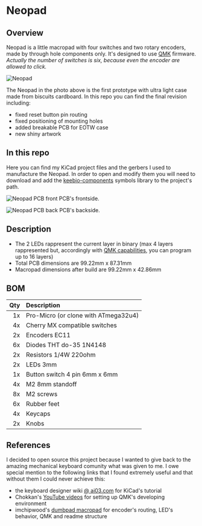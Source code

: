 # Neopad

## Overview

Neopad is a little macropad with four switches and two rotary encoders, made by through hole components only. It's designed to use [QMK](https://qmk.fm/) firmware.
_Actually the number of switches is six, because even the encoder are allowed to click._

![Neopad](https://i.imgur.com/TgOkj2Fh.jpg "Neopad first proto")

The Neopad in the photo above is the first prototype with ultra light case made from biscuits cardboard. In this repo you can find the final revision including:

+ fixed reset button pin routing
+ fixed positioning of mounting holes
+ added breakable PCB for EOTW case
+ new shiny artwork


## In this repo

Here you can find my KiCad project files and the gerbers I used to manufacture the Neopad.
In order to open and modify them you will need to download and add the [keebio-components](https://github.com/keebio/keebio-components.git) symbols library to the project's path.

![Neopad PCB front](https://i.imgur.com/rHWmGkmh.png "Neopad PCB front")
PCB's frontside.

![Neopad PCB back](https://i.imgur.com/kSEu7okh.png "Neopad PCB back")
PCB's backside.


## Description

+ The 2 LEDs rappresent the current layer in binary (max 4 layers rappresented but, accordingly with [QMK capabilities](https://beta.docs.qmk.fm/using-qmk/software-features/feature_layers), you can program up to 16 layers)
+ Total PCB dimensions are 99.22mm x 87.31mm
+ Macropad dimensions after build are 99.22mm x 42.86mm


## BOM

|Qty    |Description                            |
|------:|:--------------------------------------|
|1x 	|Pro-Micro (or clone with ATmega32u4)   |
|4x 	|Cherry MX compatible switches          |
|2x 	|Encoders EC11                          |
|6x     |Diodes THT do-35 1N4148                |
|2x 	|Resistors 1/4W 220ohm         	        |
|2x 	|LEDs 3mm                      	        |
|1x 	|Button switch 4 pin 6mm x 6mm	        |
|4x 	|M2 8mm standoff               	        |
|8x 	|M2 screws                     	        |
|6x 	|Rubber feet                 	        |
|4x 	|Keycaps                     	        |
|2x 	|Knobs                       	        |


## References

I decided to open source this project because I wanted to give back to the amazing mechanical keyboard comunity what was given to me. I owe special mention to the following links that I found extremely useful and that without them I could never achieve this:

+ the keyboard designer wiki [@ ai03.com](https://wiki.ai03.com/books/pcb-design/chapter/pcb-designer-guide) for KiCad's tutorial
+ Chokkan's [YouTube videos](https://www.youtube.com/watch?v=-HLV6mUxNnU) for setting up QMK's developing environment
+ imchipwood's [dumbpad macropad](https://github.com/imchipwood/dumbpad) for encoder's routing, LED's behavior, QMK and readme structure

